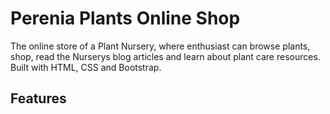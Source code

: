 # Perenia Plants Online Shop

The online store of a Plant Nursery, where enthusiast can browse plants, shop, read the Nurserys blog articles and learn about plant care resources.
Built with HTML, CSS and Bootstrap.

## Features



